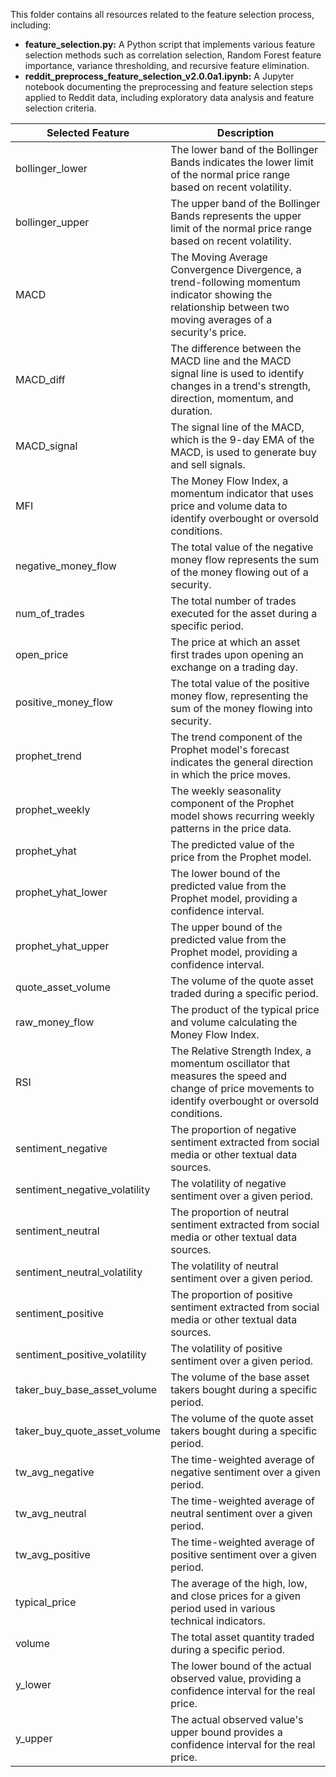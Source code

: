 This folder contains all resources related to the feature selection process, including:

- **feature_selection.py:** A Python script that implements various feature selection methods such as correlation selection, Random Forest feature importance, variance thresholding, and recursive feature elimination.
- **reddit_preprocess_feature_selection_v2.0.0a1.ipynb:** A Jupyter notebook documenting the preprocessing and feature selection steps applied to Reddit data, including exploratory data analysis and feature selection criteria.



| **Selected Feature**                      | **Description**                                                                                                  |
|----------------------------------|------------------------------------------------------------------------------------------------------------------|
| bollinger_lower                  | The lower band of the Bollinger Bands indicates the lower limit of the normal price range based on recent volatility. |
| bollinger_upper                  | The upper band of the Bollinger Bands represents the upper limit of the normal price range based on recent volatility. |
| MACD                             | The Moving Average Convergence Divergence, a trend-following momentum indicator showing the relationship between two moving averages of a security's price. |
| MACD_diff                        | The difference between the MACD line and the MACD signal line is used to identify changes in a trend's strength, direction, momentum, and duration. |
| MACD_signal                      | The signal line of the MACD, which is the 9-day EMA of the MACD, is used to generate buy and sell signals.        |
| MFI                              | The Money Flow Index, a momentum indicator that uses price and volume data to identify overbought or oversold conditions. |
| negative_money_flow              | The total value of the negative money flow represents the sum of the money flowing out of a security.         |
| num_of_trades                    | The total number of trades executed for the asset during a specific period.                                 |
| open_price                       | The price at which an asset first trades upon opening an exchange on a trading day.                       |
| positive_money_flow              | The total value of the positive money flow, representing the sum of the money flowing into security.           |
| prophet_trend                    | The trend component of the Prophet model's forecast indicates the general direction in which the price moves. |
| prophet_weekly                   | The weekly seasonality component of the Prophet model shows recurring weekly patterns in the price data.      |
| prophet_yhat                     | The predicted value of the price from the Prophet model.                                                        |
| prophet_yhat_lower               | The lower bound of the predicted value from the Prophet model, providing a confidence interval.                  |
| prophet_yhat_upper               | The upper bound of the predicted value from the Prophet model, providing a confidence interval.                  |
| quote_asset_volume               | The volume of the quote asset traded during a specific period.                                             |
| raw_money_flow                   | The product of the typical price and volume calculating the Money Flow Index.                    |
| RSI                              | The Relative Strength Index, a momentum oscillator that measures the speed and change of price movements to identify overbought or oversold conditions. |
| sentiment_negative               | The proportion of negative sentiment extracted from social media or other textual data sources.                  |
| sentiment_negative_volatility    | The volatility of negative sentiment over a given period.                                                  |
| sentiment_neutral                | The proportion of neutral sentiment extracted from social media or other textual data sources.                  |
| sentiment_neutral_volatility     | The volatility of neutral sentiment over a given period.                                                   |
| sentiment_positive               | The proportion of positive sentiment extracted from social media or other textual data sources.                  |
| sentiment_positive_volatility    | The volatility of positive sentiment over a given period.                                                  |
| taker_buy_base_asset_volume      | The volume of the base asset takers bought during a specific period.                                     |
| taker_buy_quote_asset_volume     | The volume of the quote asset takers bought during a specific period.                                    |
| tw_avg_negative                  | The time-weighted average of negative sentiment over a given period.                                             |
| tw_avg_neutral                   | The time-weighted average of neutral sentiment over a given period.                                              |
| tw_avg_positive                  | The time-weighted average of positive sentiment over a given period.                                             |
| typical_price                    | The average of the high, low, and close prices for a given period used in various technical indicators.        |
| volume                           | The total asset quantity traded during a specific period.                                            |
| y_lower                          | The lower bound of the actual observed value, providing a confidence interval for the real price.               |
| y_upper                          | The actual observed value's upper bound provides a confidence interval for the real price.               |
